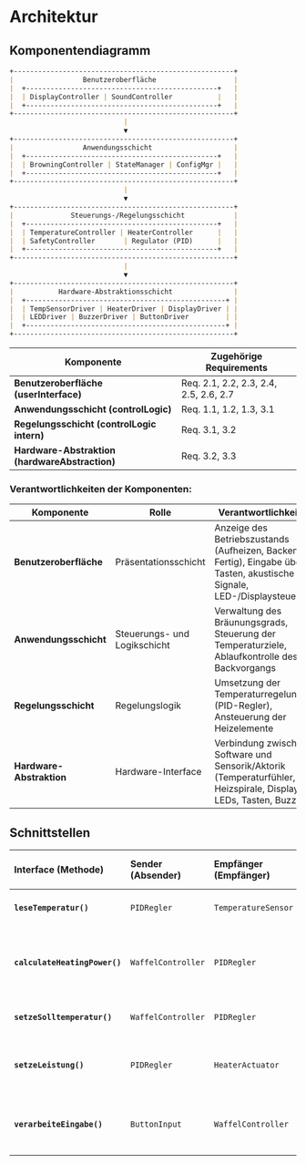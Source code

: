 # Architektur

## Komponentendiagramm

```markdown
+------------------------------------------------------+
|                 Benutzeroberfläche                   |
|  +-----------------------------------------------+   |
|  | DisplayController | SoundController           |   |
|  +-----------------------------------------------+   |
+------------------------------------------------------+
                            |
                            ▼
+------------------------------------------------------+
|                 Anwendungsschicht                    |
|  +-----------------------------------------------+   |
|  | BrowningController | StateManager | ConfigMgr |   |
|  +-----------------------------------------------+   |
+------------------------------------------------------+
                            |
                            ▼
+------------------------------------------------------+
|              Steuerungs-/Regelungsschicht            |
|  +-----------------------------------------------+   |
|  | TemperatureController | HeaterController      |   |
|  | SafetyController       | Regulator (PID)      |   |
|  +-----------------------------------------------+   |
+------------------------------------------------------+
                            |
                            ▼
+------------------------------------------------------+
|           Hardware-Abstraktionsschicht               |
|  +-------------------------------------------------+ |
|  | TempSensorDriver | HeaterDriver | DisplayDriver | |
|  | LEDDriver | BuzzerDriver | ButtonDriver         | |
|  +-------------------------------------------------+ |
+------------------------------------------------------+
```



|**Komponente**|**Zugehörige Requirements**|
|--------------|---------------------------|
|**Benutzeroberfläche (userInterface)**|Req. 2.1, 2.2, 2.3, 2.4, 2.5, 2.6, 2.7 |
|**Anwendungsschicht (controlLogic)**|Req. 1.1, 1.2, 1.3, 3.1|
|**Regelungsschicht (controlLogic intern)**|Req. 3.1, 3.2|
|**Hardware-Abstraktion (hardwareAbstraction)**|Req. 3.2, 3.3|

### Verantwortlichkeiten der Komponenten:
|**Komponente**|**Rolle**|**Verantwortlichkeiten**|
|--------------|---------|------------------------|
|**Benutzeroberfläche**|Präsentationsschicht|Anzeige des Betriebszustands (Aufheizen, Backen, Fertig), Eingabe über Tasten, akustische Signale, LED-/Displaysteuerung|
|**Anwendungsschicht**|Steuerungs- und Logikschicht|Verwaltung des Bräunungsgrads, Steuerung der Temperaturziele, Ablaufkontrolle des Backvorgangs|
|**Regelungsschicht**|Regelungslogik| Umsetzung der Temperaturregelung (PID-Regler), Ansteuerung der Heizelemente|
|**Hardware-Abstraktion**|Hardware-Interface|Verbindung zwischen Software und Sensorik/Aktorik (Temperaturfühler, Heizspirale, Display, LEDs, Tasten, Buzzer)|


## Schnittstellen 

| Interface (Methode) | Sender (Absender) | Empfänger (Empfänger) | **Syntax (Kommunikationsart)** | **Semantik (Werte, Einheiten & Bereiche)** |
| :--- | :--- | :--- | :--- | :--- |
| **`leseTemperatur()`** | `PIDRegler` | `TemperatureSensor` | **Synchroner Funktionsaufruf** (In-Process) | **Output:** `float` (Aktuelle Temperatur in **°C**). |
| **`calculateHeatingPower()`** | `WaffelController` | `PIDRegler` | **Synchroner Funktionsaufruf** (Regelberechnung) | **Input:** `istTemp: float` (Aktuelle Temperatur in **°C**). **Output:** `float` (Stellgröße, Bereich **0.0 - 1.0**). |
| **`setzeSolltemperatur()`** | `WaffelController` | `PIDRegler` | Synchroner Funktionsaufruf | **Input:** `temp: int` (Zieltemperatur in **°C**). |
| **`setzeLeistung()`** | `PIDRegler` | `HeaterActuator` | Synchroner Funktionsaufruf (Hardware-Ansteuerung) | **Input:** `leistung: float` (Leistungsvorgabe im Bereich **$0.0$ bis $1.0$**). |
| **`verarbeiteEingabe()`** | `ButtonInput` | `WaffelController` | **Asynchroner Event** (Callback/Interrupt) | **Input:** `grad: int` (Der vom Benutzer gewählte Bräunungsgrad, Bereich **$1$ bis $5$**). |